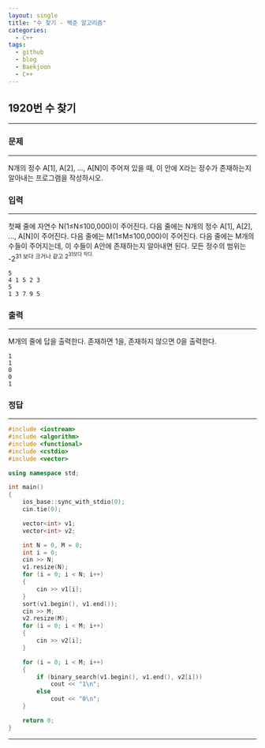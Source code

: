 ```yaml
---
layout: single
title: "수 찾기 - 백준 알고리즘"
categories:
  - C++
tags:
  - github
  - blog
  - Baekjoon
  - C++
---
```

## 1920번 **수 찾기**
---

### 문제
---
N개의 정수 A[1], A[2], …, A[N]이 주어져 있을 때, 이 안에 X라는 정수가 존재하는지 알아내는 프로그램을 작성하시오.

### 입력
---
첫째 줄에 자연수 N(1≤N≤100,000)이 주어진다. 다음 줄에는 N개의 정수 A[1], A[2], …, A[N]이 주어진다. 다음 줄에는 M(1≤M≤100,000)이 주어진다. 다음 줄에는 M개의 수들이 주어지는데, 이 수들이 A안에 존재하는지 알아내면 된다. 모든 정수의 범위는 -2<sup>31 보다 크거나 같고 2<sup>31보다 작다.  
```
5
4 1 5 2 3
5
1 3 7 9 5
```

### 출력
---
M개의 줄에 답을 출력한다. 존재하면 1을, 존재하지 않으면 0을 출력한다.
```
1
1
0
0
1
```

### 정답
---
```c++
#include <iostream>
#include <algorithm>
#include <functional>
#include <cstdio>
#include <vector>

using namespace std;

int main()
{
	ios_base::sync_with_stdio(0);
	cin.tie(0);

	vector<int> v1;
	vector<int> v2;

	int N = 0, M = 0;
	int i = 0;
	cin >> N;
	v1.resize(N);
	for (i = 0; i < N; i++)
	{
		cin >> v1[i];
	}
	sort(v1.begin(), v1.end());
	cin >> M;
	v2.resize(M);
	for (i = 0; i < M; i++)
	{
		cin >> v2[i];
	}

	for (i = 0; i < M; i++)
	{
		if (binary_search(v1.begin(), v1.end(), v2[i]))
			cout << "1\n";
		else
			cout << "0\n";
	}

	return 0;
}
```

---
